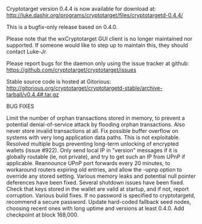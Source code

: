 Cryptotarget version 0.4.4 is now available for download at:
http://luke.dashjr.org/programs/cryptotarget/files/cryptotargetd-0.4.4/

This is a bugfix-only release based on 0.4.0.

Please note that the wxCryptotarget GUI client is no longer maintained nor supported. If someone would like to step up to maintain this, they should contact Luke-Jr.

Please report bugs for the daemon only using the issue tracker at github:
https://github.com/cryptotarget/cryptotarget/issues

Stable source code is hosted at Gitorious:
http://gitorious.org/cryptotarget/cryptotargetd-stable/archive-tarball/v0.4.4#.tar.gz

BUG FIXES

Limit the number of orphan transactions stored in memory, to prevent a potential denial-of-service attack by flooding orphan transactions. Also never store invalid transactions at all.
Fix possible buffer overflow on systems with very long application data paths. This is not exploitable.
Resolved multiple bugs preventing long-term unlocking of encrypted wallets (issue #922).
Only send local IP in "version" messages if it is globally routable (ie, not private), and try to get such an IP from UPnP if applicable.
Reannounce UPnP port forwards every 20 minutes, to workaround routers expiring old entries, and allow the -upnp option to override any stored setting.
Various memory leaks and potential null pointer deferences have been
fixed.
Several shutdown issues have been fixed.
Check that keys stored in the wallet are valid at startup, and if not,
report corruption.
Various build fixes.
If no password is specified to cryptotargetd, recommend a secure password.
Update hard-coded fallback seed nodes, choosing recent ones with long uptime and versions at least 0.4.0.
Add checkpoint at block 168,000.

